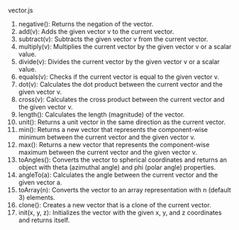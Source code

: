 vector.js

1) negative(): Returns the negation of the vector.
2) add(v): Adds the given vector v to the current vector.
3) subtract(v): Subtracts the given vector v from the current vector.
4) multiply(v): Multiplies the current vector by the given vector v or a scalar value.
5) divide(v): Divides the current vector by the given vector v or a scalar value.
6) equals(v): Checks if the current vector is equal to the given vector v.
7) dot(v): Calculates the dot product between the current vector and the given vector v.
8) cross(v): Calculates the cross product between the current vector and the given vector v.
9) length(): Calculates the length (magnitude) of the vector.
10) unit(): Returns a unit vector in the same direction as the current vector.
11) min(): Returns a new vector that represents the component-wise minimum between the current vector and the given  vector v.
12) max(): Returns a new vector that represents the component-wise maximum between the current vector and the given vector v.
13) toAngles(): Converts the vector to spherical coordinates and returns an object with theta (azimuthal angle) and phi (polar angle) properties.
14) angleTo(a): Calculates the angle between the current vector and the given vector a.
15) toArray(n): Converts the vector to an array representation with n (default 3) elements.
16) clone(): Creates a new vector that is a clone of the current vector.
17) init(x, y, z): Initializes the vector with the given x, y, and z coordinates and returns itself.